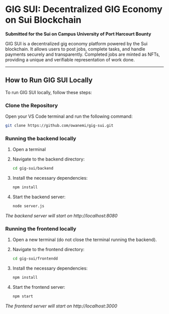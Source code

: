 # GIG SUI: Decentralized GIG Economy on Sui Blockchain  

**Submitted for the Sui on Campus University of Port Harcourt Bounty**  

GIG SUI is a decentralized gig economy platform powered by the Sui blockchain. It allows users to post jobs, complete tasks, and handle payments securely and transparently. Completed jobs are minted as NFTs, providing a unique and verifiable representation of work done.  

---

## How to Run GIG SUI Locally

To run GIG SUI locally, follow these steps:

### Clone the Repository  

Open your VS Code terminal and run the following command:  
```bash
git clone https://github.com/owanemi/gig-sui.git
```

### Running the backend locally

1. Open a terminal

2. Navigate to the backend directory:
    ```bash
    cd gig-sui/backend
    ```
3. Install the necessary dependencies:
   ```bash
   npm install
   ```
4. Start the backend server:
   ```bash
   node server.js
   ```

*The backend server will start on http://localhost:8080*

### Running the frontend locally

1. Open a new terminal (do not close the terminal running the backend).

2. Navigate to the frontend directory:
    ```bash
    cd gig-sui/frontendd
    ```
3. Install the necessary dependencies:
   ```bash
   npm install
   ```
4. Start the frontend server:
   ```bash
   npm start
   ```
*The frontend server will start on http://localhost:3000*


